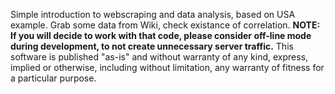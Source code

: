  Simple introduction to webscraping and data analysis, based on USA example. Grab some data from Wiki, check existance of correlation.
 ****NOTE: If you will decide to work with that code, please consider off-line mode during development, to not create unnecessary server traffic.****
 This software is published "as-is" and without warranty of any kind, express, implied or otherwise, including without limitation, any warranty of fitness for a particular purpose.
